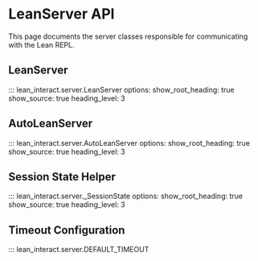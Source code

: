 # LeanServer API

This page documents the server classes responsible for communicating with the Lean REPL.

## LeanServer

::: lean_interact.server.LeanServer
    options:
      show_root_heading: true
      show_source: true
      heading_level: 3

## AutoLeanServer

::: lean_interact.server.AutoLeanServer
    options:
      show_root_heading: true
      show_source: true
      heading_level: 3

## Session State Helper

::: lean_interact.server._SessionState
    options:
      show_root_heading: true
      show_source: true
      heading_level: 3

## Timeout Configuration

::: lean_interact.server.DEFAULT_TIMEOUT
